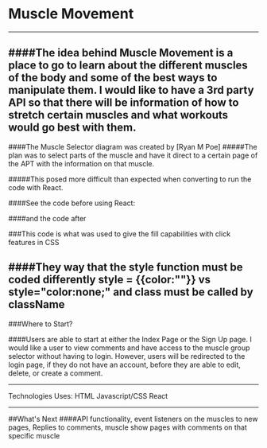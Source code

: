 # Muscle Movement
---------------

####The idea behind Muscle Movement is a place to go to learn about the different muscles of the body and some of the best ways to manipulate them. I would like to have a 3rd party API so that there will be information of how to stretch certain muscles and what workouts would go best with them.
----------------

####The Muscle Selector diagram was created by [Ryan M Poe] 
#####The plan was to select parts of the muscle and have it direct to a certain page of the APT with the information on that muscle.
![]()

#####This posed more difficult than expected when converting to run the code with React. 

####See the code before using React: 
![]()

####and the code after
![]()

###This code is what was used to give the fill capabilities with click features in CSS

####They way that the style function must be coded differently style = {{color:""}} vs style="color:none;" and class must be called by className
----------------

###Where to Start?

####Users are able to start at either the Index Page or the Sign Up page. I would like a user to view comments and have access to the muscle group selector without having to login. However, users will be redirected to the login page, if they do not have an account, before they are able to edit, delete, or create a comment. 

----------------
Technologies Uses: 
HTML
Javascript/CSS
React

-----------------
##What's Next
####API functionality, event listeners on the muscles to new pages, Replies to comments, muscle show pages with comments on that specific muscle